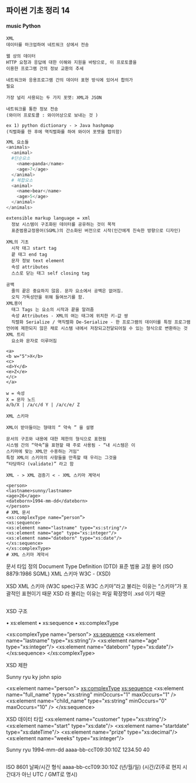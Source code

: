 ## 파이썬 기초 정리 14


#### music Python

```
XML
데이터를 마크업하여 네트워크 상에서 전송

웹 상의 데이터
HTTP 요청과 응답에 대한 이해와 지원을 바탕으로, 이 프로토콜을
이용한 프로그램 간의 정보 교환의 추세

네트워크와 응용프로그램 간의 데이터 표현 방식에 있어서 합의가
필요

가장 널리 사용되는 두 가지 포맷: XML과 JSON

네트워크를 통한 정보 전송
(와이어 프로토콜 : 와이어상으로 보내는 것 )
```

```
ex 1) python dictionary - > Java hashpmap
(직렬화를 한 후에 역직렬화를 하여 와이어 포맷을 합의함)
```

```python
XML 요소들
<animals>
  <animal>
  #단순요소
    <name>panda</name>
    <age>7</age>
  </animal>
  # 복합요소
  <animal>
    <name>bear</name>
    <age>5</age>
  </animal>
</animals>
```

```
extensible markup language = xml
  정보 시스템이 구조화된 데이터를 공유하는 것이 목적
  표준범용교정용어(SGML)의 간소화된 버전으로 시작(인간에게 친숙한 방향으로 디자인)

XML의 기초
  시작 태그 start tag
  끝 태그 end tag
  문자 정보 text element
  속성 attributes
  스스로 닫는 태그 self closing tag

공백
  줄의 끝은 중요하지 않음. 문자 요소에서 공백은 없어짐.
  오직 가독성만을 위해 들여쓰기를 함.
XML용어
  태그 Tags 는 요소의 시작과 끝을 알려줌
  속성 Attributes - XML의 여는 태그에 위치한 키-값 쌍
  직렬화 Serialize / 역직렬화 De-Serialize - 한 프로그램의 데이터를 특정 프로그램 언어에 제한되지 않은 채로 시스템 내에서 저장되고전달되어질 수 있는 형식으로 변환하는 것
XML 트리
  요소와 문자로 이루어짐
```
```
<a>
<b w="5">X</b>
<c>
<d>Y</d>
<e>Z</e>
</c>
</a>

w = 속성
X = 문자 노드
a/b/X | /a/c/d Y | /a/c/e/ Z
```

```
XML 스키마

XML이 받아들이는 형태의 “ 약속 ” 을 설명

문서의 구조와 내용에 대한 제한의 형식으로 표현됨
시스템 간의 “약속”을 표현할 때 주로 사용됨 - “내 시스템은 이
스키마에 맞는 XML만 수용하는 거임"
특정 XML이 스키마의 사항들을 만족할 때 우리는 그것을
“타당하다 (validate)” 라고 함

XML - > XML 검증기 < - XML 스키마 계약서
```
```
<person>
<lastname>sunny/lastname>
<age>26</age>
<dateborn>1994-mm-dd</dateborn>
</person>
# XML 문서
<xs:complexType name=”person”>
<xs:sequence>
<xs:element name="lastname" type="xs:string"/>
<xs:element name="age" type="xs:integer"/>
<xs:element name="dateborn" type="xs:date"/>
</xs:sequence>
</xs:complexType>
# XML 스키마 계약서
```
문서 타입 정의 Document Type Definition (DTD)
표준 범용 교정 용어 (ISO 8879:1986 SGML)
XML 스키마 W3C - (XSD)

XSD XML 스키마 (W3C spec)구조
  W3C 스키마”라고 불리는 이유는 “스키마”가 포괄적인 표현이기 때문
  XSD 라 불리는 이유는 파일 확장명이 .xsd 이기 때문
```

```
XSD 구조

• xs:element
• xs:sequence
• xs:complexType

<xs:complexType name=”person”>
<xs:sequence>
<xs:element name="lastname" type="xs:string"/>
<xs:element name="age" type="xs:integer"/>
<xs:element name="dateborn" type="xs:date"/>
</xs:sequence>
</xs:complexType>

XSD 제한

<person>
<full_name>Sunny</full_name>
<child_name>ryu</child_name>
<child_name>ky</child_name>
<child_name>john</child_name>
<child_name>spio</child_name>
</person>

<xs:element name="person">
<xs:complexType>
<xs:sequence>
<xs:element name="full_name" type="xs:string"
minOccurs="1" maxOccurs="1" />
<xs:element name="child_name" type="xs:string"
minOccurs="0" maxOccurs="10" />
</xs:sequence>

XSD 데이터 타입
<xs:element name="customer" type="xs:string"/>
<xs:element name="start" type="xs:date"/>
<xs:element name="startdate" type="xs:dateTime"/>
<xs:element name="prize" type="xs:decimal"/>
<xs:element name="weeks" type="xs:integer"/>

<customer>Sunny ryu</customer>
<start>1994-mm-dd</start>
<startdate>aaaa-bb-ccT09:30:10Z</startdate>
<prize>1234.50</prize>
<weeks>40</weeks>
```

```
ISO 8601 날짜/시간 형식
aaaa-bb-ccT09:30:10Z
(년/월/일) (시간/Z(주로 현지 시간대가 아닌 UTC / GMT로 명시)
